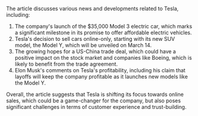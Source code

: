 The article discusses various news and developments related to Tesla, including:

1. The company's launch of the $35,000 Model 3 electric car, which marks a significant milestone in its promise to offer affordable electric vehicles.
2. Tesla's decision to sell cars online-only, starting with its new SUV model, the Model Y, which will be unveiled on March 14.
3. The growing hopes for a US-China trade deal, which could have a positive impact on the stock market and companies like Boeing, which is likely to benefit from the trade agreement.
4. Elon Musk's comments on Tesla's profitability, including his claim that layoffs will keep the company profitable as it launches new models like the Model Y.

Overall, the article suggests that Tesla is shifting its focus towards online sales, which could be a game-changer for the company, but also poses significant challenges in terms of customer experience and trust-building.